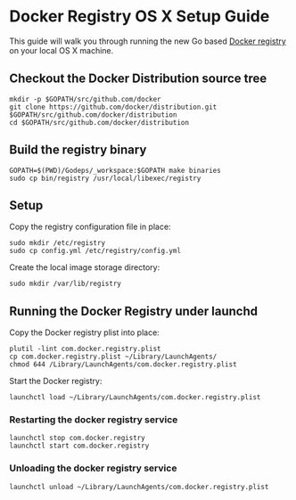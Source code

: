 # Docker Registry OS X Setup Guide

This guide will walk you through running the new Go based [Docker registry](https://github.com/docker/distribution) on your local OS X machine.

## Checkout the Docker Distribution source tree

```
mkdir -p $GOPATH/src/github.com/docker
git clone https://github.com/docker/distribution.git $GOPATH/src/github.com/docker/distribution
cd $GOPATH/src/github.com/docker/distribution
```

## Build the registry binary

```
GOPATH=$(PWD)/Godeps/_workspace:$GOPATH make binaries
sudo cp bin/registry /usr/local/libexec/registry
```

## Setup

Copy the registry configuration file in place:

```
sudo mkdir /etc/registry
sudo cp config.yml /etc/registry/config.yml
```

Create the local image storage directory:

```
sudo mkdir /var/lib/registry
```

## Running the Docker Registry under launchd

Copy the Docker registry plist into place:

```
plutil -lint com.docker.registry.plist
cp com.docker.registry.plist ~/Library/LaunchAgents/
chmod 644 /Library/LaunchAgents/com.docker.registry.plist
```

Start the Docker registry:

```
launchctl load ~/Library/LaunchAgents/com.docker.registry.plist
```

### Restarting the docker registry service

```
launchctl stop com.docker.registry
launchctl start com.docker.registry
```

### Unloading the docker registry service

```
launchctl unload ~/Library/LaunchAgents/com.docker.registry.plist
```
